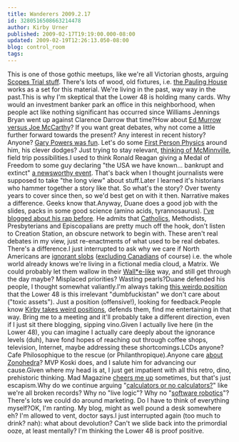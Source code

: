 ```yaml
---
title: Wanderers 2009.2.17
id: 3280516508663214478
author: Kirby Urner
published: 2009-02-17T19:19:00.000-08:00
updated: 2009-02-19T12:26:13.050-08:00
blog: control_room
tags: 
---
```


This is one of those gothic meetups, like we're all Victorian ghosts, arguing [Scopes Trial stuff](http://en.wikipedia.org/wiki/Scopes_Trial).  There's lots of wood, old fixtures, i.e. [the Pauling House](http://www.flickr.com/photos/17157315@N00/sets/72157600254540815/) works as a set for this material.  We're living in the past, way way in the past.This is why I'm skeptical that the Lower 48 is holding many cards.  Why would an investment banker park an office in this neighborhood, when people act like nothing significant has occurred since Williams Jennings Bryan went up against Clarence Darrow that time?How about [Ed Murrow versus Joe McCarthy](http://mybizmo.blogspot.com/2005/10/good-night-and-good-luck-movie-review.html)?  If you want great debates, why not come a little further forward towards the present?  Any interest in recent history?  Anyone?  [Gary Powers was fun](http://worldgame.blogspot.com/2009/02/u2.html).  Let's do some [First Person Physics](http://mail.geneseo.edu/pipermail/math-thinking-l/2009-February/001296.html) around him, his clever dodges?  Just trying to stay relevant, [thinking of McMinnville](http://mybizmo.blogspot.com/2005/10/hotel-oregon.html), field trip possibilities.I used to think Ronald Reagan giving a Medal of Freedom to some guy declaring "the USA we have known... bankrupt and extinct" [a newsworthy event](http://mybizmo.blogspot.com/2006/07/making-waves-in-dc.html).  That's back when I thought journalists were supposed to take "the long view" about stuff.Later I learned it's historians who hammer together a story like that.  So what's the story?  Over twenty years to cover since then, so we'd best get on with it then.  Narrative makes a difference.  Geeks know that.Anyway, Duane does a good job with the slides, packs in some good science (amino acids, tyrannosaurus). [I've blogged about his rap before](http://coffeeshopsnet.blogspot.com/2009/02/giving-thanks.html).  He admits that [Catholics](http://mybizmo.blogspot.com/2005/11/wednesday-pauling-house.html), Methodists, Presbyterians and Episcopalians are pretty much off the hook, don't listen to Creation Station, an obscure network to begin with.  These aren't real debates in my view, just re-enactments of what used to be real debates.  There's a difference.I just interrupted to ask why we care if North Americans are [ignorant slobs](http://worldgame.blogspot.com/2008/04/wanderers-200841.html) ([excluding Canadians](http://twbcanada.ning.com/) of course) i.e. the whole world already knows we're living in a fictional media cloud, a Matrix. We could probably let them wallow in their [Wall*e-like](http://worldgame.blogspot.com/2008/06/wall-e-movie-review.html) way, and still get through the day maybe?  Misplaced priorities?  Wasting pearls?Duane defended his people, I thought somewhat valiantly.I'm always taking [this weirdo position](http://mail.geneseo.edu/pipermail/math-thinking-l/2009-February/001300.html) that the Lower 48 is this irrelevant "dumbfuckistan" we don't care about ("toxic assets").  Just a position (offensive!), looking for feedback.People know [Kirby takes weird positions](http://www.grunch.net/synergetics/technoinvective.html), defends them, find me entertaining in that way.  Bring me to a meeting and it'll probably take a different direction, even if I just sit there blogging, sipping vino.Given I actually live here (in the Lower 48), you can imagine I actually care deeply about the ignorance levels (duh), have fond hopes of reaching out through coffee shops, television, Internet, maybe addressing these shortcomings.LCDs anyone?  Cafe Philosophique to the rescue (or Philanthropique).Anyone care [about Zonohedra](http://worldgame.blogspot.com/2008/10/lcd-content.html)?  MVP Koski does, and I salute him for advancing our cause.Given where my head is at, I just get impatient with all this retro, dino, prehistoric thinking.  Mad Magazine [cheers me up](http://worldgame.blogspot.com/2007/01/random-walking-in-ivm-fm.html) sometimes, but that's just escapism.Why do we continue arguing "[calculators or no calculators?](http://coffeeshopsnet.blogspot.com/2009/02/giving-thanks.html)" like we're all broken records?  Why no "live logic"?  Why no "[software robotics](http://mybizmo.blogspot.com/2009/01/playing-with-dolls.html)"?  There's lots we could do around marketing.  Do I have to think of everything myself?OK, I'm ranting.  My blog, might as well pound a desk somewhere eh?  I'm allowed to vent, doctor says.I just interrupted again (too much to drink? nah):  what about devolution?  Can't we slide back into the primordial ooze, at least mentally?  I'm thinking the Lower 48 is proof positive.